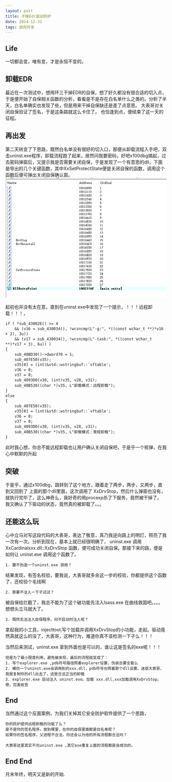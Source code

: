```yaml
---
layout: post
title: 干掉Edr驱动防护
date: 2024-12-31
tags: 逆向开发
---
```


## Life
一切都会变，唯有变，才是永恒不变的。

## 卸载EDR
最近在一次测试中，想用环三干掉EDR的自保，想了好久都没有很合适的切入点，于是便开始了自保相关函数的分析，看看是不是存在白名单什么之类的。分析了半天，白名单确实也发现了些，但是用来干掉自保缺还是差了点意思。 大表哥对关闭自保验证了签名，于是这条路就这么卡住了。 也恰逢到点，便结束了这一天的征程。

## 再出发
第二天转变了下思路，既然白名单没有很好的切入口，那便从卸载流程入手吧，双击uninst.exe程序，卸载流程跑了起来，居然问我要密码，好吧x100dbg搞起，过去密码弹窗后，又提示我是否需要关闭自保，于是发现了一个有意思的dll，下面是导出的几个关键函数，其中XxSetProtectState便是关闭自保的函数，调用这个函数后便可弹出关闭自保确认窗。
![avatar](/images/pages/2024_12_31_xxedr/function.png)

起初也并没有太在意，直到在uninst.exe中发现了一个提示，！！！远程卸载！！！，
```
if ( *sub_43002E() >= 4
    && (v16 = sub_430034(), !wcsncmp(L"-g:", *((const wchar_t **)*v16 + 2), 3u))
    && (v17 = sub_430034(), !wcsncmp(L"-task:", *((const wchar_t **)*v17 + 3), 6u)) )
{
    sub_40BD30()->dword70 = 1;
    sub_407E50(v35);
    v35[0] = (int)&std::wstringbuf::`vftable';
    v36 = 0;
    v37 = 0;
    sub_4093D0(v38, (int)v35, v28, v31);
    sub_40B530((char *)v35, L"卸载模式：远程卸载");
}
else
{
    sub_407E50(v35);
    v35[0] = (int)&std::wstringbuf::`vftable';
    v36 = 0;
    v37 = 0;
    sub_4093D0(v38, (int)v35, v28, v31);
    sub_40B530((char *)v35, L"卸载模式：常规卸载");
}
```
此时我心想，你总不能远程卸载也让用户确认关闭自保吧，于是乎一个核弹，在我心中默默的升起

## 突破
于是乎，通过x100dbg，跳转到了这个地方，跟着走了两步，两步，又两步，直到又回到了 上面的那个dll里面，这次调用了 XxDrvStop，然后什么弹窗也没有，就执行完毕了，这么神奇么，我好奇的用procexp杀了下服务，竟然被干掉了。 我又确认了下驱动的状态，竟然真的被卸载了。。。   

## 还能这么玩
心中立马对写这段代码的大表哥，表达了敬意，真乃我逆向路上的明灯，照亮了我一次有一次。分析到现在，基本上就已经很明确了， uninst.exe 调用 XxCardinalxxx.dll::XxDrvStop 函数，便可成功关闭自保。那接下来的路，便是如何让 uninst.exe 调用这个函数了。
```
1. 要不伪造一个uninst.exe 调用？
```
结果发现，有签名校验，要我说，大表哥就多余这一步的校验，你都提供这个函数了，还校验个毛线啊

```
2. 那要不注入一下子试试？
```
被自保给拦截了，我总不能为了这个破功能先注入lsass.exe 在曲线救国吧。。。。想想头立马就大了。

```
3. 既然无法注入自保程序，何不启动时注入呢？
```
拿起我的小工具，injecttool,写个加载并调用XxDrvStop的小功能，走起。驱动竟然真就这么的没了，大表哥，这种行为，难道你真不该检测一下子么！！！

当然后来测试，uninst.exe 拿到外面也是可以的，谁让这是签名的exe呢！！！
```
但是为了最小限度利用，避免被发现，最后的流程就变成了：
1. 写个explorer.exe ,pdb符号路径照着explorer设置，伪装总要全套么
2. 模仿一个uninst.exe会调用到的xxx.dll，pdb符号也照着那个dll设置，迷惑大表哥，我是复制你的dll出去了，这是合法正当的卸载
3. explorer.exe 启动注入 uninst.exe。加载 xxx.dll,xxx加载调用XxDrvStop。嗯，完美收官
```

## End
当然通过这个反面案例，为我们关掉其它安全防护软件提供了一个思路，  
```
你的防护提供远程卸载的功能了么？
是不是你的签名程序，放到哪里，在你的自保里面都是白名单呢？
如果你的签名程序，父进程不合法，你还会认为他的所有流程都合法吗？

大表哥这里其实不光uninst.exe ,其它exe重复上面的流程都是会成功的。
```

## End End
月末年终，明天又是新的开始.
